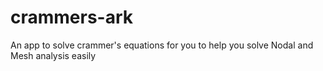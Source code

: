 # crammers-ark
An app to solve crammer's equations for you to help you solve Nodal and Mesh analysis easily
